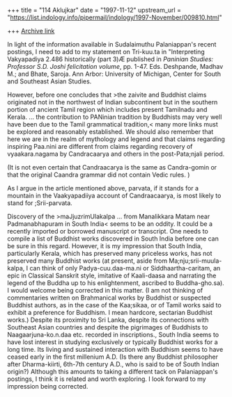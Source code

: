 +++
title = "114 Aklujkar"
date = "1997-11-12"
upstream_url = "https://list.indology.info/pipermail/indology/1997-November/009810.html"

+++
[Archive link](https://list.indology.info/pipermail/indology/1997-November/009810.html)

In light of the information available in Sudalaimuthu Palaniappan's recent
postings, I need to add to my statement on Tri-kuu.ta in "Interpreting
Vakyapadiya 2.486 historically (part 3)Æ  published in _Paninian Studies:
Professor S.D. Joshi felicitation volume_, pp. 1-47. Eds. Deshpande, Madhav
M.; and Bhate, Saroja. Ann Arbor: University of Michigan, Center for South
and Southeast Asian Studies.

However, before one concludes that >the zaivite and Buddhist claims originated
not in the northwest of Indian subcontinent but in the southern portion of
 ancient Tamil region which includes present Tamilnadu and Kerala.  ...  the
contribution to PANinian tradition by Buddhists may very well have been due
to the Tamil grammatical tradition,< many more links must be explored and
reasonably established. We should also remember that here we are in the
realm of mythology and legend and that claims regarding inspiring Paa.nini
are different from claims regarding recovery of vyaakara.nagama by
Candracaarya and others in the post-Pata;njali period.

(It is not even certain that Candraacarya is the same as Candra-gomin or
that the original Caandra grammar did not contain Vedic rules. )

As I argue in the article mentioned above, parvata, if it stands for a
mountain in the Vaakyapadiiya account of Candraacaarya,  is most likely to
stand for ;Srii-parvata.

Discovery of the >maJjuzrimUlakalpa ...  from Manalikkara Matam near
Padmanabhapuram in South India< seems to be an oddity. It could be a
recently imported or borrowed manuscript or transcript.  One needs to
compile a list of  Buddhist works discovered in South India before one can
be sure in this regard. However, it is my impression that South India,
particularly Kerala, which has preserved many priceless works, has not
preserved many Buddhist works (at present, aside from
Ma;nju;srii-muula-kalpa, I can think of only Padya-cuu.daa-ma.ni or
Siddhaartha-caritam, an epic in Classical Sanskrit style, imitative of
Kaali-daasa and narrating the legend of the Buddha up to his enlightenment,
ascribed to Buddha-gho.sa). I would welcome being corrected in this matter.
(I am not thinking of commentaries written on Brahmanical works by Buddhist
or suspected Buddhist authors, as in the case of the Kaa;sikaa, or of Tamil
works said to exhibit a preference for Buddhism. I mean hardcore, sectarian
Buddhist works.) Despite its proximity to Sri Lanka, despite its
connections with Southeast Asian countries and despite the  pigrimages of
Buddhists to Naagaarjuna-ko.n.daa etc. recorded in inscriptions., South
India seems to have lost interest in studying exclusively or typically
Buddhist works for a long time. Its living and sustained interaction with
Buddhism seems to have ceased early in the first millenium A.D. (Is there
any Buddhist philosopher after Dharma-kiirti, 6th-7th century A.D., who is
said to be of South Indian origin?) Although this amounts to taking a
different tack on Palaniappan's postings, I think it is related and worth
exploring. I look forward to my impression being corrected.



